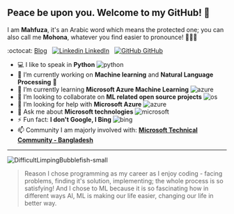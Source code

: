 ## Peace be upon you. Welcome to my GitHub! 👋 

I am **Mahfuza**, it's an Arabic word which means the protected one; you can also call me **Mohona**, whatever you find easier to pronounce! :ok_woman::smiley: 


:octocat: [Blog](https://mhmohona.github.io/)
&nbsp;
[![Linkedin](https://i.stack.imgur.com/gVE0j.png) LinkedIn](https://www.linkedin.com/in/mhmohona)
&nbsp;
[![GitHub](https://i.stack.imgur.com/tskMh.png) GitHub](https://github.com/mhmohona)



<!--
**mhmohona/mhmohona** is a ✨ _special_ ✨ repository because its `README.md` (this file) appears on your GitHub profile.
-->

- :computer: I like to speak in **Python** ![python](https://user-images.githubusercontent.com/14244685/87302738-c22db200-c533-11ea-8eff-98f5cb8b39df.jpg)
- 🔭 I’m currently working on **Machine learning** and **Natural Language Processing** :robot:
- 🌱 I’m currently learning **Microsoft Azure Machine Learning** ![azure](https://user-images.githubusercontent.com/14244685/87303432-fd7cb080-c534-11ea-8788-5531ae0ad480.jpg)
- 👯 I’m looking to collaborate on **ML related open source projects** ![os](https://user-images.githubusercontent.com/14244685/87303852-a4f9e300-c535-11ea-90b1-82e213193b15.png)
- 🤔 I’m looking for help with **Microsoft Azure** ![azure](https://user-images.githubusercontent.com/14244685/87302736-c22db200-c533-11ea-9ed2-f7e6b310b4a7.jpg)
- 💬 Ask me about **Microsoft technologies** ![microsoft](https://user-images.githubusercontent.com/14244685/87302731-bfcb5800-c533-11ea-8546-8eace4111866.jpg)
- ⚡ Fun fact: **I don't Google, I Bing** ![bing](https://user-images.githubusercontent.com/14244685/87302740-c2c64880-c533-11ea-85b8-75a7ea80a3cd.jpg)
- 📫 Community I am majorly involved with: **[Microsoft Technical Community - Bangladesh](https://www.facebook.com/groups/techcom.bd
)** 


<!--
- 😄 My fav: 

-->

----

![DifficultLimpingBubblefish-small](https://user-images.githubusercontent.com/14244685/87203964-90470080-c325-11ea-97b6-2da5a6e0ddbb.gif)

> Reason I chose programming as my career as I enjoy coding - facing problems, finding it's solution, implementing; the whole process is so satisfying! And I chose to ML because it is so fascinating how in different ways AI, ML is making our life easier, changing our life in better way. 



